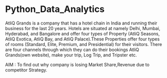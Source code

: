 # Python_Data_Analytics
AtliQ Grands is a company that has a hotel chain in India and running their business for the last 20 years. Hotels are situated at namely Delhi, Mumbai, Hyderabad, and Bangalore and offer four types of Property (AtliQ Seasons, AtliQ Exotica, AtliQ Bay, and AtliQ Palace).These Properties offer four types of rooms (Standard, Elite, Premium, and Presidential) for their visitors. There are four channels through which they can do their bookings AtliQ Grands(own website), make your trip, Log Trip, and Tripster etc.

AIM : To find out why company is losing Market Share,Revenue due to competitor Strategy.
